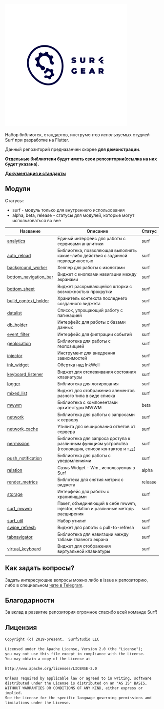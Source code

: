 <!--![logo](logo.gif)-->

# <img src="logo.gif" title="logo" width="400" height="400" align="middle"/>


Набор библиотек, стандартов, инструментов используемых студией Surf при разработке на Flutter.

Данный репозиторий предназанчен скорее **для демонстрации**.

**Отдельные библиотеки будут иметь свои репозитории(ссылка на них будет указана).**

[**Документация и стандарты**](docs/ru/main.md)

## Модули

Статусы:

- surf - модуль только для внутреннего использования
- alpha, beta, release - статусы для модулей, которые могут использоваться во вне

| Название | Описание | Статус |
|----------|----------|--------|
| [analytics](packages/analytics/) | Единый интерфейс для работы с сервисами аналитики | surf |
| [auto_reload](packages/auto_reload/) | Библиотека, позволяющая выполнять какие-либо действия с заданной периодичностью | surf |
| [background_worker](packages/background_worker/) | Хелпер для работы с изолятами | surf |
| [bottom_navigation_bar](packages/bottom_navigation_bar/) | Виджет с кнопками навигации между экранами | surf |
| [bottom_sheet](packages/bottom_sheet/) | Виджет раскрывающейся шторки с возможностью прокрутки | surf |
| [build_context_holder](packages/build_context_holder/) | Хранитель контекста последнего созданного виджета | surf |
| [datalist](packages/datalist/) | Список, упрощающий работу с пагинацией | surf |
| [db_holder](packages/db_holder/) | Интерфейс для работы с базами данных | surf |
| [event_filter](packages/event_filter/) | Интерфейс для филтрации событий | surf |
| [geolocation](packages/geolocation/) | Библиотека для работы с геопозицией | surf |
| [injector](packages/injector/) | Инструмент для внедрения зависимостей | surf |
| [ink_widget](packages/ink_widget/) | Обертка над InkWell | surf |
| [keyboard_listener](packages/keyboard_listener/) | Виджет для отслеживания состояния клавиатуры | surf |
| [logger](packages/logger/) | Библиотека для логирования | surf |
| [mixed_list](packages/mixed_list/) | Виджет для отображения элементов разного типа в виде списка | surf |
| [mwwm](https://pub.dev/packages/mwwm) | Библиотека с компонентами архитектуры MWWM | beta |
| [network](packages/network/) | Библиотека для работы с запросами к серверу | surf |
| [network_cache](packages/network_cache/) | Утилита для кеширования ответов от сервера | surf |
| [permission](packages/permission/) | Библиотека для запроса доступа к различным функциям устройства (геолокация, список контактов и т.д.) | surf |
| [push_notification](packages/push_notification/) | Библиотека для работы с уведомлениями | surf |
| [relation](https://pub.dev/packages/relation) | Свзяь Widget - Wm , используемая в Surf | alpha |
| [render_metrics](https://pub.dev/packages/render_metrics) | Библотека для снятия метрик с виджета | release |
| [storage](packages/storage/) | Интерфейс для работы с хранилищами | surf |
| [surf_mwwm](packages/surf_mwwm/) | Пакет, объединяющий в себе mwwm, injector, relation и различные методы расширения | surf |
| [surf_util](packages/surf_util/) | Набор утилит | surf |
| [swipe_refresh](packages/swipe_refresh/) | Виджет для работы с pull-to-refresh | surf |
| [tabnavigator](packages/tabnavigator/) | Библиотека для навигации между табами главного экрана | surf |
| [virtual_keyboard](packages/virtual_keyboard/) | Виджет для отображения виртуальной клавиатуры | surf |


## Как задать вопросы?

Задать интересующие вопросы можно либо в issue к репозиторию,
либо в специальном [чате в Telegram](https://t.me/SurfGear).

## Благодарности

За вклад в развитие репозитория огромное спасибо всей команде Surf!

## Лицензия
```
Copyright (c) 2019-present,  SurfStudio LLC

Licensed under the Apache License, Version 2.0 (the "License");
you may not use this file except in compliance with the License.
You may obtain a copy of the License at

http://www.apache.org/licenses/LICENSE-2.0

Unless required by applicable law or agreed to in writing, software
distributed under the License is distributed on an "AS IS" BASIS,
WITHOUT WARRANTIES OR CONDITIONS OF ANY KIND, either express or implied.
See the License for the specific language governing permissions and
limitations under the License.
```